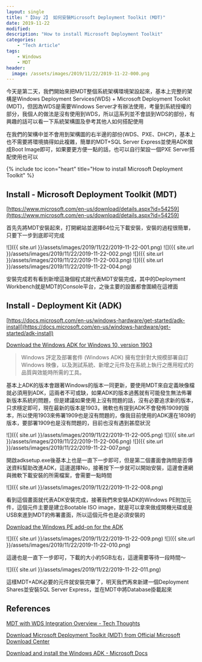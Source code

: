 ```yaml
---
layout: single
title: "【Day 2】 如何安裝Microsoft Deployment Toolkit (MDT)"
date: 2019-11-22
modified:
description: "How to install Microsoft Deployment Toolkit"
categories:
    - "Tech Article"
tags:
    - Windows
    - MDT
header:
  image: /assets/images/2019/11/22/2019-11-22-000.png
---
```


今天是第二天，我們開始來把MDT整個系統架構環境架設起來，基本上完整的架構是Windows Deployment Services(WDS) + Microsoft Deployment Toolkit (MDT)，但因為WDS是需要Windows Server才有辦法使用，考量到系統授權的部分，我個人的做法是沒有使用到WDS，所以這系列並不會談到WDS的部份，有興趣的話可以看一下系統架構圖及參考其他人如何搭配使用

在我們的架構中並不會用到架構圖的右半邊的部份(WDS、PXE、DHCP)，基本上也不需要將環境搞得如此複雜，簡單的MDT+SQL Server Express並使用ADK做成Boot Image即可，如果要更方便一點的話，也可以自行架設一個PXE Server搭配使用也可以

<!-- Table of Contents -->
{% include toc icon="heart" title="How to install Microsoft Deployment Toolkit" %}

## Install - Microsoft Deployment Toolkit (MDT)
[https://www.microsoft.com/en-us/download/details.aspx?id=54259](https://www.microsoft.com/en-us/download/details.aspx?id=54259)

首先先將MDT安裝起來，打開網站並選擇64位元下載安裝，安裝的過程很簡單，只要下一步到底即可完成

![]({{ site.url }}/assets/images/2019/11/22/2019-11-22-001.png)
![]({{ site.url }}/assets/images/2019/11/22/2019-11-22-002.png)
![]({{ site.url }}/assets/images/2019/11/22/2019-11-22-003.png)
![]({{ site.url }}/assets/images/2019/11/22/2019-11-22-004.png)

安裝完成若有看到新增這幾個程式就代表MDT安裝完成，其中的Deployment Workbench就是MDT的Console平台，之後主要的設置都會圍繞在這裡面

## Install - Deployment Kit (ADK)
[https://docs.microsoft.com/en-us/windows-hardware/get-started/adk-install](https://docs.microsoft.com/en-us/windows-hardware/get-started/adk-install)

[Download the Windows ADK for Windows 10, version 1903](https://go.microsoft.com/fwlink/?linkid=2086042)

> Windows 評定及部署套件 (Windows ADK) 擁有您針對大規模部署自訂 Windows 映像，以及測試系統、新增之元件及在系統上執行之應用程式的品質與效能時所需的工具。

基本上ADK的版本會跟著Windows的版本一同更新，要使用MDT來自定義映像檔就必須用到ADK，這兩者不可或缺，如果ADK的版本過舊就有可能發生無法佈署新版本系統的問題，但是建議如果使用上沒有問題的話，沒有必要追求新的版本，只求穩定即可，現在最新的版本是1903，微軟也有提到ADK不會發佈1909的版本，所以使用1903來佈署1909也是沒有問題的，像我目前使用的ADK還在1809的版本，要部署1909也是沒有問題的，目前也沒有遇到甚麼狀況

![]({{ site.url }}/assets/images/2019/11/22/2019-11-22-005.png)
![]({{ site.url }}/assets/images/2019/11/22/2019-11-22-006.png)
![]({{ site.url }}/assets/images/2019/11/22/2019-11-22-007.png)

開啟adksetup.exe後基本上也是一直下一步即可，但是第二個畫面會詢問是否傳送資料幫助改進ADK，這邊選擇No，接著按下一步就可以開始安裝，這邊會連網與微軟下載安裝的所需檔案，會需要一點時間

![]({{ site.url }}/assets/images/2019/11/22/2019-11-22-008.png)

看到這個畫面就代表ADK安裝完成，接著我們來安裝ADK的Windows PE附加元件，這個元件主要是建立Bootable ISO image，就是可以拿來做成開機光碟或是USB來進到MDT的佈署畫面，所以這個元件也是必須安裝的

[Download the Windows PE add-on for the ADK](https://go.microsoft.com/fwlink/?linkid=2087112)

![]({{ site.url }}/assets/images/2019/11/22/2019-11-22-009.png)
![]({{ site.url }}/assets/images/2019/11/22/2019-11-22-010.png)

這邊也是一直下一步即可，下載的大小約5GB左右，這邊需要等待一段時間～

![]({{ site.url }}/assets/images/2019/11/22/2019-11-22-011.png)

這樣MDT+ADK必要的元件就安裝完畢了，明天我們再來新建一個Deployment Shares並安裝SQL Server Express，並在MDT中將Database掛載起來

## References
[MDT with WDS Integration Overview - Tech Thoughts](https://techthoughts.info/mdt-with-wds-integration-overview/)

[Download Microsoft Deployment Toolkit (MDT) from Official Microsoft Download Center](https://www.microsoft.com/en-us/download/details.aspx?id=54259)

[Download and install the Windows ADK - Microsoft Docs](https://docs.microsoft.com/en-us/windows-hardware/get-started/adk-install)